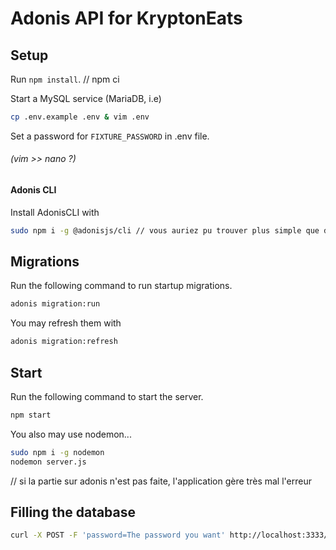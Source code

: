 # Adonis API for KryptonEats

## Setup

Run `npm install`. // npm ci

Start a MySQL service (MariaDB, i.e)

```bash
cp .env.example .env & vim .env
```

Set a password for `FIXTURE_PASSWORD` in .env file.

###### (vim >> nano ?)

#### Adonis CLI

Install AdonisCLI with

```bash
sudo npm i -g @adonisjs/cli // vous auriez pu trouver plus simple que devoir installer un package de cli en global
```

## Migrations

Run the following command to run startup migrations.

```bash
adonis migration:run
```

You may refresh them with

```bash
adonis migration:refresh
```

## Start

Run the following command to start the server.

```bash
npm start
```

You also may use nodemon...

```bash
sudo npm i -g nodemon
nodemon server.js
```

// si la partie sur adonis n'est pas faite, l'application gère très mal l'erreur

## Filling the database

```bash
curl -X POST -F 'password=The password you want' http://localhost:3333/fixtures/prod
```
